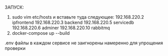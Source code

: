 ЗАПУСК: 

1. sudo vim etc/hosts и вставьте туда следующее:
   192.168.220.2   ipfrontend
   192.168.220.3   backend
   192.168.220.5   servicedb
   192.168.220.6   adminer
   192.168.220.10  rabbitmq
2. docker-compose up --build

.env файлы в каждом сервисе не заигнорены намеренно для упрощения проверки
